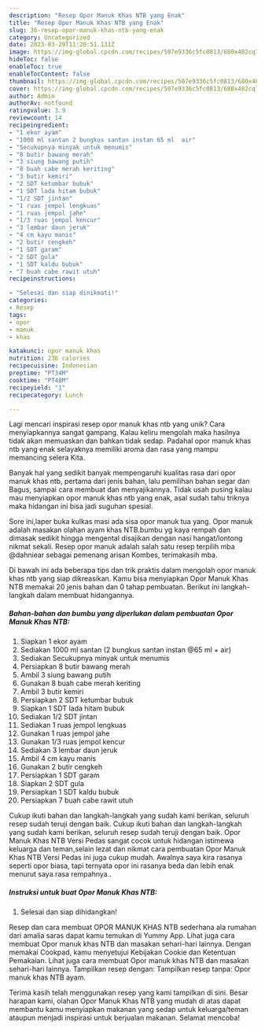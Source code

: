 ```yaml
---
description: "Resep Opor Manuk Khas NTB yang Enak"
title: "Resep Opor Manuk Khas NTB yang Enak"
slug: 36-resep-opor-manuk-khas-ntb-yang-enak
category: Uncategorized
date: 2023-03-29T11:20:51.131Z
image: https://img-global.cpcdn.com/recipes/507e9336c5fc0813/680x482cq70/opor-manuk-khas-ntb-foto-resep-utama.jpg
hideToc: false
enableToc: true
enableTocContent: false
thumbnail: https://img-global.cpcdn.com/recipes/507e9336c5fc0813/680x482cq70/opor-manuk-khas-ntb-foto-resep-utama.jpg
cover: https://img-global.cpcdn.com/recipes/507e9336c5fc0813/680x482cq70/opor-manuk-khas-ntb-foto-resep-utama.jpg
author: Admin
authorAv: notfound
ratingvalue: 3.9
reviewcount: 14
recipeingredient:
- "1 ekor ayam"
- "1000 ml santan 2 bungkus santan instan 65 ml  air"
- "Secukupnya minyak untuk menumis"
- "8 butir bawang merah"
- "3 siung bawang putih"
- "8 buah cabe merah keriting"
- "3 butir kemiri"
- "2 SDT ketumbar bubuk"
- "1 SDT lada hitam bubuk"
- "1/2 SDT jintan"
- "1 ruas jempol lengkuas"
- "1 ruas jempol jahe"
- "1/3 ruas jempol kencur"
- "3 lembar daun jeruk"
- "4 cm kayu manis"
- "2 butir cengkeh"
- "1 SDT garam"
- "2 SDT gula"
- "1 SDT kaldu bubuk"
- "7 buah cabe rawit utuh"
recipeinstructions:

- "Selesai dan siap dinikmati!"
categories:
- Resep
tags:
- opor
- manuk
- khas

katakunci: opor manuk khas 
nutrition: 236 calories
recipecuisine: Indonesian
preptime: "PT34M"
cooktime: "PT48M"
recipeyield: "1"
recipecategory: Lunch

---
```





Lagi mencari inspirasi resep opor manuk khas ntb yang unik? Cara menyiapkannya sangat gampang. Kalau keliru mengolah maka hasilnya tidak akan memuaskan dan bahkan tidak sedap. Padahal opor manuk khas ntb yang enak selayaknya memiliki aroma dan rasa yang mampu memancing selera Kita.





Banyak hal yang sedikit banyak mempengaruhi kualitas rasa dari opor manuk khas ntb, pertama dari jenis bahan, lalu pemilihan bahan segar dan Bagus, sampai cara membuat dan menyajikannya. Tidak usah pusing kalau mau menyiapkan opor manuk khas ntb yang enak,      asal sudah tahu triknya maka hidangan ini bisa jadi suguhan spesial.














Sore ini,laper buka kulkas masi ada sisa opor manuk tua yang. Opor manuk adalah masakan olahan ayam khas NTB.bumbu yg kaya rempah dan dimasak sedikit hingga mengental disajikan dengan nasi hangat/lontong nikmat sekali. Resep opor manuk adalah salah satu resep terpilih mba @dahniear sebagai pemenang arisan Kombes, terimakasih mba.






Di bawah ini ada beberapa tips dan trik praktis dalam mengolah opor manuk khas ntb yang siap dikreasikan. Kamu bisa menyiapkan Opor Manuk Khas NTB memakai 20 jenis bahan dan 0 tahap pembuatan. Berikut ini langkah-langkah dalam membuat hidangannya.

<!--inarticleads1-->

##### Bahan-bahan dan bumbu yang diperlukan dalam pembuatan Opor Manuk Khas NTB:

1. Siapkan 1 ekor ayam
1. Sediakan 1000 ml santan (2 bungkus santan instan @65 ml + air)
1. Sediakan Secukupnya minyak untuk menumis
1. Persiapkan 8 butir bawang merah
1. Ambil 3 siung bawang putih
1. Gunakan 8 buah cabe merah keriting
1. Ambil 3 butir kemiri
1. Persiapkan 2 SDT ketumbar bubuk
1. Siapkan 1 SDT lada hitam bubuk
1. Sediakan 1/2 SDT jintan
1. Sediakan 1 ruas jempol lengkuas
1. Gunakan 1 ruas jempol jahe
1. Gunakan 1/3 ruas jempol kencur
1. Sediakan 3 lembar daun jeruk
1. Ambil 4 cm kayu manis
1. Gunakan 2 butir cengkeh
1. Persiapkan 1 SDT garam
1. Siapkan 2 SDT gula
1. Persiapkan 1 SDT kaldu bubuk
1. Persiapkan 7 buah cabe rawit utuh


Cukup ikuti bahan dan langkah-langkah yang sudah kami berikan, seluruh resep sudah teruji dengan baik. Cukup ikuti bahan dan langkah-langkah yang sudah kami berikan, seluruh resep sudah teruji dengan baik. Opor Manuk Khas NTB Versi Pedas sangat cocok untuk hidangan istimewa keluarga dan teman,selain lezat dan nikmat cara pembuatan Opor Manuk Khas NTB Versi Pedas ini juga cukup mudah. Awalnya saya kira rasanya seperti opor biasa, tapi ternyata opor ini rasanya beda dan lebih enak menurut saya.rasa rempahnya.. 

<!--inarticleads2-->

##### Instruksi untuk buat Opor Manuk Khas NTB:


1. Selesai dan siap dihidangkan!

Resep dan cara membuat OPOR MANUK KHAS NTB sederhana ala rumahan dari amalia saras dapat kamu temukan di Yummy App. Lihat juga cara membuat Opor manuk khas NTB dan masakan sehari-hari lainnya. Dengan memakai Cookpad, kamu menyetujui Kebijakan Cookie dan Ketentuan Pemakaian. Lihat juga cara membuat Opor manuk khas NTB dan masakan sehari-hari lainnya. Tampilkan resep dengan: Tampilkan resep tanpa: Opor manuk khas NTB ayam. 

Terima kasih telah menggunakan resep yang kami tampilkan di sini. Besar harapan kami, olahan Opor Manuk Khas NTB yang mudah di atas dapat membantu kamu menyiapkan makanan yang sedap untuk keluarga/teman ataupun menjadi inspirasi untuk berjualan makanan. Selamat mencoba!
